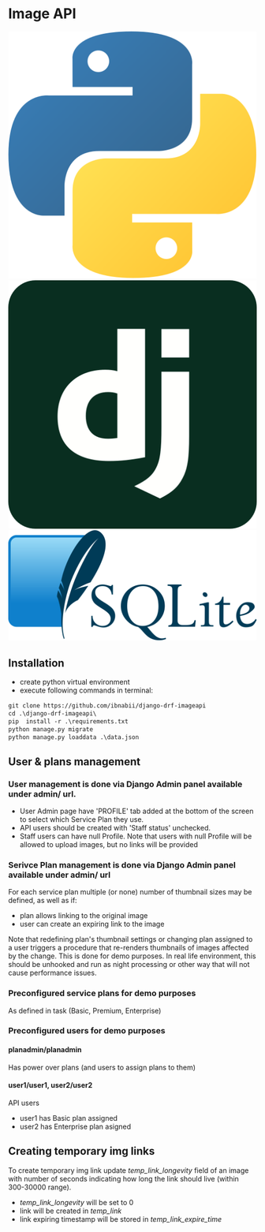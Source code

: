 # Image API
![python](./docs/python.svg)
![django](./docs/django-icon.svg)
![sqlite](./docs/sqlite.svg)
## Installation
- create python virtual environment
- execute following commands in terminal:
```shell
git clone https://github.com/ibnabii/django-drf-imageapi
cd .\django-drf-imageapi\      
pip  install -r .\requirements.txt         
python manage.py migrate
python manage.py loaddata .\data.json                           
```
## User & plans management
### User management is done via Django Admin panel available under admin/ url.
- User Admin page have 'PROFILE' tab added at the bottom of the screen to select which Service Plan they use.
- API users should be created with 'Staff status' unchecked.
- Staff users can have null Profile. Note that users with null Profile will be allowed to upload images, but no links will be provided
### Serivce Plan management is done via Django Admin panel available under admin/ url
For each service plan multiple (or none) number of thumbnail sizes may be defined, as well as if:
- plan allows linking to the original image
- user can create an expiring link to the image

Note that redefining plan's thumbnail settings or changing plan
assigned to a user triggers a procedure that re-renders thumbnails of 
images affected by the change. This is done for demo purposes. In real
life environment, this should be unhooked and run as night processing
or other way that will not cause performance issues.
### Preconfigured service plans for demo purposes
As defined in task (Basic, Premium, Enterprise)
### Preconfigured users for demo purposes
#### planadmin/planadmin
Has power over plans (and users to assign plans to them)
#### user1/user1, user2/user2
API users
- user1 has Basic plan assigned
- user2 has Enterprise plan asigned
## Creating temporary img links
To create temporary img link update *temp_link_longevity* 
field of an image with number of seconds indicating how long the link should
live (within 300-30000 range). 
- *temp_link_longevity* will be set to 0
- link will be created in *temp_link*
- link expiring timestamp will be stored in *temp_link_expire_time*
